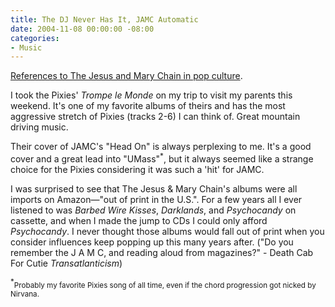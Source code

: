 ```yaml
---
title: The DJ Never Has It, JAMC Automatic
date: 2004-11-08 00:00:00 -08:00
categories:
- Music
---
```


<p>
<a href="http://www.amniisia.com/aprilskies/jamc/being_referenced.php">References to The Jesus and Mary Chain in pop culture</a>.
</p>
<p>
I took the Pixies' <em>Trompe le Monde</em> on my trip to visit my parents this weekend. It's one of my favorite albums of theirs and has the most aggressive stretch of Pixies (tracks 2-6) I can think of. Great mountain driving music.
</p>
<p>
Their cover of JAMC's "Head On" is always perplexing to me. It's a good cover and a great lead into "UMass"<sup>*</sup>, but it always seemed like a strange choice for the Pixies considering it was such a 'hit' for JAMC.
</p>
<p>
I was surprised to see that The Jesus & Mary Chain's albums were all imports on Amazon&#8212;"out of print in the U.S.". For a few years all I ever listened to was <em>Barbed Wire Kisses</em>, <em>Darklands</em>, and <em>Psychocandy</em> on cassette, and when I made the jump to CDs I could only afford <em>Psychocandy</em>. I never thought those albums would fall out of print when you consider influences keep popping up this many years after. ("Do you remember the J A M C, and reading aloud from magazines?" - Death Cab For Cutie <em>Transatlanticism</em>)
</p>
<p>
<sup>*</sup><small>Probably my favorite Pixies song of all time, even if the chord progression got nicked by Nirvana.</small>
</p>
